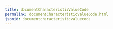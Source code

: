 ```yaml
---
title: documentCharacteristicValueCode
permalink: documentCharacteristicValueCode.html
jsonid: documentcharacteristicvaluecode
---
```

